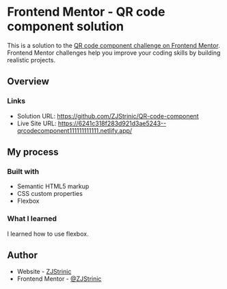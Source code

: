 # Frontend Mentor - QR code component solution

This is a solution to the [QR code component challenge on Frontend Mentor](https://www.frontendmentor.io/challenges/qr-code-component-iux_sIO_H). Frontend Mentor challenges help you improve your coding skills by building realistic projects. 

## Overview

### Links

- Solution URL: https://github.com/ZJStrinic/QR-code-component
- Live Site URL: https://6241c318f283d921d3ae5243--qrcodecomponent111111111111.netlify.app/

## My process 

### Built with

- Semantic HTML5 markup
- CSS custom properties
- Flexbox

### What I learned

I learned how to use flexbox.

## Author

- Website - [ZJStrinic](https://github.com/ZJStrinic)
- Frontend Mentor - [@ZJStrinic](https://www.frontendmentor.io/profile/ZJStrinic)
